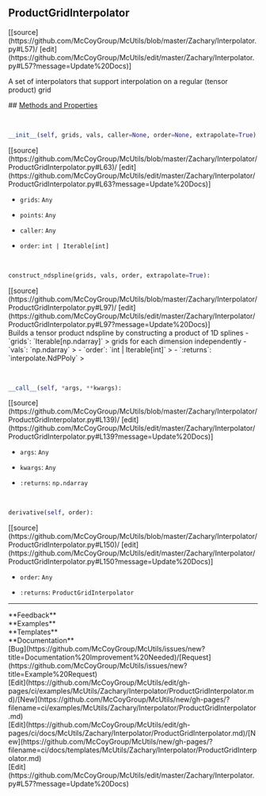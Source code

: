 ## <a id="McUtils.Zachary.Interpolator.ProductGridInterpolator">ProductGridInterpolator</a> 

<div class="docs-source-link" markdown="1">
[[source](https://github.com/McCoyGroup/McUtils/blob/master/Zachary/Interpolator.py#L57)/
[edit](https://github.com/McCoyGroup/McUtils/edit/master/Zachary/Interpolator.py#L57?message=Update%20Docs)]
</div>

A set of interpolators that support interpolation
on a regular (tensor product) grid







<div class="collapsible-section">
 <div class="collapsible-section collapsible-section-header" markdown="1">
## <a class="collapse-link" data-toggle="collapse" href="#methods" markdown="1"> Methods and Properties</a> <a class="float-right" data-toggle="collapse" href="#methods"><i class="fa fa-chevron-down"></i></a>
 </div>
 <div class="collapsible-section collapsible-section-body collapse show" id="methods" markdown="1">
 
<a id="McUtils.Zachary.Interpolator.ProductGridInterpolator.__init__" class="docs-object-method">&nbsp;</a> 
```python
__init__(self, grids, vals, caller=None, order=None, extrapolate=True): 
```
<div class="docs-source-link" markdown="1">
[[source](https://github.com/McCoyGroup/McUtils/blob/master/Zachary/Interpolator/ProductGridInterpolator.py#L63)/
[edit](https://github.com/McCoyGroup/McUtils/edit/master/Zachary/Interpolator/ProductGridInterpolator.py#L63?message=Update%20Docs)]
</div>

  - `grids`: `Any`
    > 
  - `points`: `Any`
    > 
  - `caller`: `Any`
    > 
  - `order`: `int | Iterable[int]`
    >


<a id="McUtils.Zachary.Interpolator.ProductGridInterpolator.construct_ndspline" class="docs-object-method">&nbsp;</a> 
```python
construct_ndspline(grids, vals, order, extrapolate=True): 
```
<div class="docs-source-link" markdown="1">
[[source](https://github.com/McCoyGroup/McUtils/blob/master/Zachary/Interpolator/ProductGridInterpolator.py#L97)/
[edit](https://github.com/McCoyGroup/McUtils/edit/master/Zachary/Interpolator/ProductGridInterpolator.py#L97?message=Update%20Docs)]
</div>
Builds a tensor product ndspline by constructing a product of 1D splines
  - `grids`: `Iterable[np.ndarray]`
    > grids for each dimension independently
  - `vals`: `np.ndarray`
    > 
  - `order`: `int | Iterable[int]`
    > 
  - `:returns`: `interpolate.NdPPoly`
    >


<a id="McUtils.Zachary.Interpolator.ProductGridInterpolator.__call__" class="docs-object-method">&nbsp;</a> 
```python
__call__(self, *args, **kwargs): 
```
<div class="docs-source-link" markdown="1">
[[source](https://github.com/McCoyGroup/McUtils/blob/master/Zachary/Interpolator/ProductGridInterpolator.py#L139)/
[edit](https://github.com/McCoyGroup/McUtils/edit/master/Zachary/Interpolator/ProductGridInterpolator.py#L139?message=Update%20Docs)]
</div>

  - `args`: `Any`
    > 
  - `kwargs`: `Any`
    > 
  - `:returns`: `np.ndarray`
    >


<a id="McUtils.Zachary.Interpolator.ProductGridInterpolator.derivative" class="docs-object-method">&nbsp;</a> 
```python
derivative(self, order): 
```
<div class="docs-source-link" markdown="1">
[[source](https://github.com/McCoyGroup/McUtils/blob/master/Zachary/Interpolator/ProductGridInterpolator.py#L150)/
[edit](https://github.com/McCoyGroup/McUtils/edit/master/Zachary/Interpolator/ProductGridInterpolator.py#L150?message=Update%20Docs)]
</div>

  - `order`: `Any`
    > 
  - `:returns`: `ProductGridInterpolator`
    >
 </div>
</div>












---


<div markdown="1" class="text-secondary">
<div class="container">
  <div class="row">
   <div class="col" markdown="1">
**Feedback**   
</div>
   <div class="col" markdown="1">
**Examples**   
</div>
   <div class="col" markdown="1">
**Templates**   
</div>
   <div class="col" markdown="1">
**Documentation**   
</div>
   <div class="col" markdown="1">
   
</div>
   <div class="col" markdown="1">
   
</div>
   <div class="col" markdown="1">
   
</div>
</div>
  <div class="row">
   <div class="col" markdown="1">
[Bug](https://github.com/McCoyGroup/McUtils/issues/new?title=Documentation%20Improvement%20Needed)/[Request](https://github.com/McCoyGroup/McUtils/issues/new?title=Example%20Request)   
</div>
   <div class="col" markdown="1">
[Edit](https://github.com/McCoyGroup/McUtils/edit/gh-pages/ci/examples/McUtils/Zachary/Interpolator/ProductGridInterpolator.md)/[New](https://github.com/McCoyGroup/McUtils/new/gh-pages/?filename=ci/examples/McUtils/Zachary/Interpolator/ProductGridInterpolator.md)   
</div>
   <div class="col" markdown="1">
[Edit](https://github.com/McCoyGroup/McUtils/edit/gh-pages/ci/docs/McUtils/Zachary/Interpolator/ProductGridInterpolator.md)/[New](https://github.com/McCoyGroup/McUtils/new/gh-pages/?filename=ci/docs/templates/McUtils/Zachary/Interpolator/ProductGridInterpolator.md)   
</div>
   <div class="col" markdown="1">
[Edit](https://github.com/McCoyGroup/McUtils/edit/master/Zachary/Interpolator.py#L57?message=Update%20Docs)   
</div>
   <div class="col" markdown="1">
   
</div>
   <div class="col" markdown="1">
   
</div>
   <div class="col" markdown="1">
   
</div>
</div>
</div>
</div>